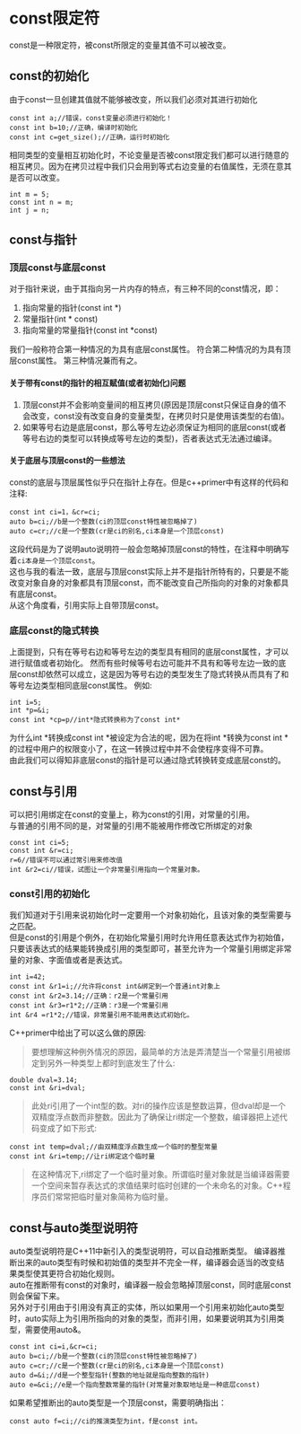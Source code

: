 # const限定符
const是一种限定符，被const所限定的变量其值不可以被改变。
## const的初始化
由于const一旦创建其值就不能够被改变，所以我们必须对其进行初始化
```
const int a;//错误，const变量必须进行初始化！
const int b=10;//正确，编译时初始化
const int c=get_size();//正确，运行时初始化
```
相同类型的变量相互初始化时，不论变量是否被const限定我们都可以进行随意的相互拷贝。因为在拷贝过程中我们只会用到等式右边变量的右值属性，无须在意其是否可以改变。
```
int m = 5;
const int n = m;
int j = n;
```

## const与指针
### 顶层const与底层const
对于指针来说，由于其指向另一片内存的特点，有三种不同的const情况，即：
1. 指向常量的指针(const int *)
2. 常量指针(int * const)
3. 指向常量的常量指针(const int *const)  
  
我们一般称符合第一种情况的为具有底层const属性。
符合第二种情况的为具有顶层const属性。
第三种情况兼而有之。  

#### 关于带有const的指针的相互赋值(或者初始化)问题
1. 顶层const并不会影响变量间的相互拷贝(原因是顶层const只保证自身的值不会改变，const没有改变自身的变量类型，在拷贝时只是使用该类型的右值)。  
2. 如果等号右边是底层const，那么等号左边必须保证为相同的底层const(或者等号右边的类型可以转换成等号左边的类型)，否者表达式无法通过编译。

#### 关于底层与顶层const的一些想法
const的底层与顶层属性似乎只在指针上存在。但是c++primer中有这样的代码和注释:
```
const int ci=1，&cr=ci;
auto b=ci;//b是一个整数(ci的顶层const特性被忽略掉了)
auto c=cr;//c是一个整数(cr是ci的别名,ci本身是一个顶层const)
```
这段代码是为了说明auto说明符一般会忽略掉顶层const的特性，在注释中明确写着`ci本身是一个顶层const`。  
这也与我的看法一致，底层与顶层const实际上并不是指针所特有的，只要是不能改变对象自身的对象都具有顶层const，而不能改变自己所指向的对象的对象都具有底层const。  
从这个角度看，引用实际上自带顶层const。

### 底层const的隐式转换
上面提到，只有在等号右边和等号左边的类型具有相同的底层const属性，才可以进行赋值或者初始化。
然而有些时候等号右边可能并不具有和等号左边一致的底层const却依然可以成立，这是因为等号右边的类型发生了隐式转换从而具有了和等号左边类型相同底层const属性。
例如:
```
int i=5;
int *p=&i;
const int *cp=p//int*隐式转换称为了const int*
```
为什么int *转换成const int *被设定为合法的呢，因为在将int *转换为const int *的过程中用户的权限变小了，在这一转换过程中并不会使程序变得不可靠。  
由此我们可以得知非底层const的指针是可以通过隐式转换转变成底层const的。  

## const与引用
可以把引用绑定在const的变量上，称为const的引用，对常量的引用。  
与普通的引用不同的是，对常量的引用不能被用作修改它所绑定的对象
```
const int ci=5;
const int &r=ci;
r=6//错误不可以通过常引用来修改值
int &r2=ci//错误，试图让一个非常量引用指向一个常量对象。
```

### const引用的初始化
我们知道对于引用来说初始化时一定要用一个对象初始化，且该对象的类型需要与之匹配。  
但是const的引用是个例外，在初始化常量引用时允许用任意表达式作为初始值，只要该表达式的结果能转换成引用的类型即可，甚至允许为一个常量引用绑定非常量的对象、字面值或者是表达式。  
```
int i=42;
const int &r1=i;//允许将const int&绑定到一个普通int对象上
const int &r2=3.14;//正确：r2是一个常量引用
const int &r3=r1*2;//正确：r3是一个常量引用
int &r4 =r1*2;//错误，非常量引用不能用表达式初始化。
```

C++primer中给出了可以这么做的原因:
> 要想理解这种例外情况的原因，最简单的方法是弄清楚当一个常量引用被绑定到另外一种类型上都时到底发生了什么:
```
double dval=3.14;
const int &ri=dval;
```
>此处ri引用了一个int型的数。对ri的操作应该是整数运算，但dval却是一个双精度浮点数而非整数。因此为了确保让ri绑定一个整数，编译器把上述代码变成了如下形式:
```
const int temp=dval;//由双精度浮点数生成一个临时的整型常量
const int &ri=temp;//让ri绑定这个临时量
```
> 在这种情况下,ri绑定了一个临时量对象。所谓临时量对象就是当编译器需要一个空间来暂存表达式的求值结果时临时创建的一个未命名的对象。C++程序员们常常把临时量对象简称为临时量。  
  
## const与auto类型说明符
auto类型说明符是C++11中新引入的类型说明符，可以自动推断类型。
编译器推断出来的auto类型有时候和初始值的类型并不完全一样，编译器会适当的改变结果类型使其更符合初始化规则。  
auto在推断带有const的对象时，编译器一般会忽略掉顶层const，同时底层const则会保留下来。  
另外对于引用由于引用没有真正的实体，所以如果用一个引用来初始化auto类型时，auto实际上为引用所指向的对象的类型，而非引用，如果要说明其为引用类型，需要使用auto&。
```
const int ci=i,&cr=ci;
auto b=ci;//b是一个整数(ci的顶层const特性被忽略掉了)
auto c=cr;//c是一个整数(cr是ci的别名,ci本身是一个顶层const)
auto d=&i;//d是一个整型指针(整数的地址就是指向整数的指针)
auto e=&ci;//e是一个指向整数常量的指针(对常量对象取地址是一种底层const)
```
如果希望推断出的auto类型是一个顶层const，需要明确指出：
```
const auto f=ci;//ci的推演类型为int，f是const int。
```
